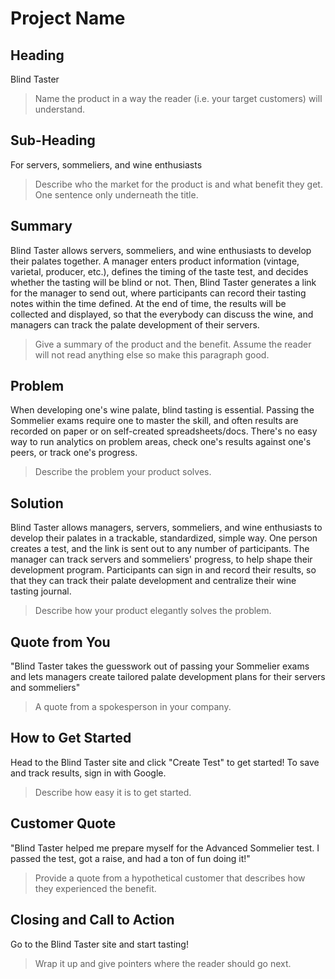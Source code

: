 # Project Name #

<!--
> This material was originally posted [here](http://www.quora.com/What-is-Amazons-approach-to-product-development-and-product-management). It is reproduced here for posterities sake.

There is an approach called "working backwards" that is widely used at Amazon. They work backwards from the customer, rather than starting with an idea for a product and trying to bolt customers onto it. While working backwards can be applied to any specific product decision, using this approach is especially important when developing new products or features.

For new initiatives a product manager typically starts by writing an internal press release announcing the finished product. The target audience for the press release is the new/updated product's customers, which can be retail customers or internal users of a tool or technology. Internal press releases are centered around the customer problem, how current solutions (internal or external) fail, and how the new product will blow away existing solutions.

If the benefits listed don't sound very interesting or exciting to customers, then perhaps they're not (and shouldn't be built). Instead, the product manager should keep iterating on the press release until they've come up with benefits that actually sound like benefits. Iterating on a press release is a lot less expensive than iterating on the product itself (and quicker!).

If the press release is more than a page and a half, it is probably too long. Keep it simple. 3-4 sentences for most paragraphs. Cut out the fat. Don't make it into a spec. You can accompany the press release with a FAQ that answers all of the other business or execution questions so the press release can stay focused on what the customer gets. My rule of thumb is that if the press release is hard to write, then the product is probably going to suck. Keep working at it until the outline for each paragraph flows.

Oh, and I also like to write press-releases in what I call "Oprah-speak" for mainstream consumer products. Imagine you're sitting on Oprah's couch and have just explained the product to her, and then you listen as she explains it to her audience. That's "Oprah-speak", not "Geek-speak".

Once the project moves into development, the press release can be used as a touchstone; a guiding light. The product team can ask themselves, "Are we building what is in the press release?" If they find they're spending time building things that aren't in the press release (overbuilding), they need to ask themselves why. This keeps product development focused on achieving the customer benefits and not building extraneous stuff that takes longer to build, takes resources to maintain, and doesn't provide real customer benefit (at least not enough to warrant inclusion in the press release).
 -->

## Heading ##
  Blind Taster
  > Name the product in a way the reader (i.e. your target customers) will understand.


## Sub-Heading ##
  For servers, sommeliers, and wine enthusiasts
  > Describe who the market for the product is and what benefit they get. One sentence only underneath the title.

## Summary ##
  Blind Taster allows servers, sommeliers, and wine enthusiasts to develop their palates together.
  A manager enters product information (vintage, varietal, producer, etc.), defines the timing of the
  taste test, and decides whether the tasting will be blind or not. Then, Blind Taster generates a link
  for the manager to send out, where participants can record their tasting notes within the time defined.
  At the end of time, the results will be collected and displayed, so that the everybody can discuss the wine,
  and managers can track the palate development of their servers.
  > Give a summary of the product and the benefit. Assume the reader will not read anything else so make this paragraph good.

## Problem ##
  When developing one's wine palate, blind tasting is essential. Passing the Sommelier exams require one to master
  the skill, and often results are recorded on paper or on self-created spreadsheets/docs. There's no easy way
  to run analytics on problem areas, check one's results against one's peers, or track one's progress.
  > Describe the problem your product solves.

## Solution ##
  Blind Taster allows managers, servers, sommeliers, and wine enthusiasts to develop their palates in a
  trackable, standardized, simple way. One person creates a test, and the link is sent out to any number of
  participants. The manager can track servers and sommeliers' progress, to help shape their development
  program. Participants can sign in and record their results, so that they can track their palate development
  and centralize their wine tasting journal.
  > Describe how your product elegantly solves the problem.

## Quote from You ##
  "Blind Taster takes the guesswork out of passing your Sommelier exams and lets managers create tailored palate
  development plans for their servers and sommeliers"
  > A quote from a spokesperson in your company.

## How to Get Started ##
  Head to the Blind Taster site and click "Create Test" to get started! To save and track results, sign in with
  Google.
  > Describe how easy it is to get started.

## Customer Quote ##
  "Blind Taster helped me prepare myself for the Advanced Sommelier test. I passed the test, got a raise,
  and had a ton of fun doing it!"
  > Provide a quote from a hypothetical customer that describes how they experienced the benefit.

## Closing and Call to Action ##
  Go to the Blind Taster site and start tasting!
  > Wrap it up and give pointers where the reader should go next.

